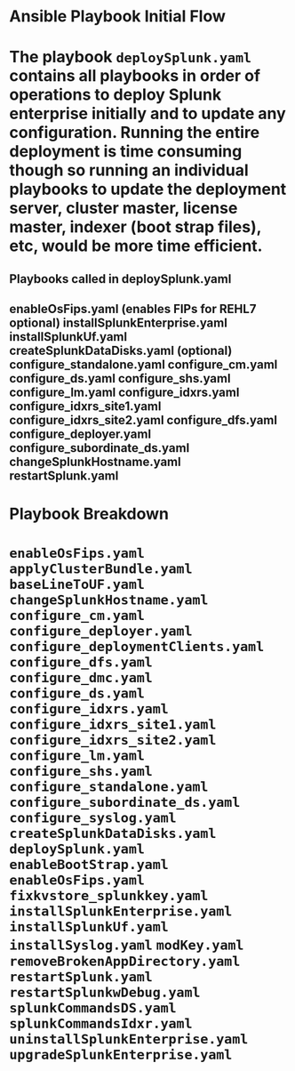 <h1> Ansible Playbook Initial Flow <h1/>

The playbook `deploySplunk.yaml` contains all playbooks in order of operations to deploy Splunk enterprise initially and to update any configuration.  Running the entire deployment is time consuming though so running an individual playbooks to update the deployment server, cluster master, license master, indexer (boot strap files), etc, would be more time efficient.

<h2> Playbooks called in deploySplunk.yaml <h2/>

enableOsFips.yaml (enables FIPs for REHL7 optional)
installSplunkEnterprise.yaml
installSplunkUf.yaml
createSplunkDataDisks.yaml (optional)
configure_standalone.yaml
configure_cm.yaml
configure_ds.yaml
configure_shs.yaml
configure_lm.yaml
configure_idxrs.yaml
configure_idxrs_site1.yaml
configure_idxrs_site2.yaml
configure_dfs.yaml
configure_deployer.yaml
configure_subordinate_ds.yaml
changeSplunkHostname.yaml
restartSplunk.yaml



<h1>Playbook Breakdown<h1/>

`enableOsFips.yaml`
`applyClusterBundle.yaml`
`baseLineToUF.yaml`
`changeSplunkHostname.yaml`
`configure_cm.yaml`
`configure_deployer.yaml`
`configure_deploymentClients.yaml`
`configure_dfs.yaml`
`configure_dmc.yaml`
`configure_ds.yaml`
`configure_idxrs.yaml`
`configure_idxrs_site1.yaml`
`configure_idxrs_site2.yaml`
`configure_lm.yaml`
`configure_shs.yaml`
`configure_standalone.yaml`
`configure_subordinate_ds.yaml`
`configure_syslog.yaml`
`createSplunkDataDisks.yaml`
`deploySplunk.yaml`
`enableBootStrap.yaml`
`enableOsFips.yaml`
`fixkvstore_splunkkey.yaml`
`installSplunkEnterprise.yaml`
`installSplunkUf.yaml`
`installSyslog.yaml`
`modKey.yaml`
`removeBrokenAppDirectory.yaml`
`restartSplunk.yaml`
`restartSplunkwDebug.yaml`
`splunkCommandsDS.yaml`
`splunkCommandsIdxr.yaml`
`uninstallSplunkEnterprise.yaml`
`upgradeSplunkEnterprise.yaml`

